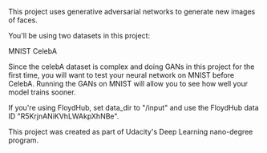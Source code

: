 This project uses generative adversarial networks to generate new images of faces.

You'll be using two datasets in this project:

MNIST
CelebA

Since the celebA dataset is complex and doing GANs in this project for the first time, you will want to test your neural network on MNIST before CelebA. Running the GANs on MNIST will allow you to see how well your model trains sooner.

If you're using FloydHub, set data_dir to "/input" and use the FloydHub data ID "R5KrjnANiKVhLWAkpXhNBe".

This project was created as part of Udacity's Deep Learning nano-degree program.